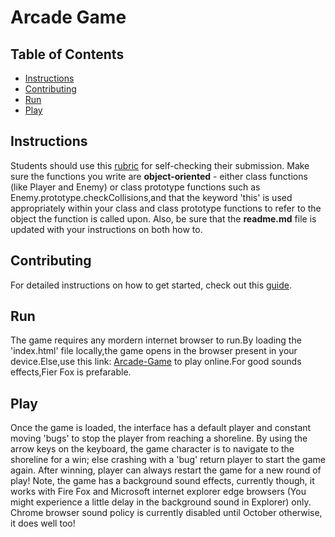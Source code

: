 Arcade Game
===============================


## Table of Contents

* [Instructions](#instructions)
* [Contributing](#contributing)
* [Run](#run)
* [Play](#play)

## Instructions

Students should use this [rubric](https://review.udacity.com/#!/projects/2696458597/rubric) 
for self-checking their submission. Make sure the functions you write are **object-oriented** - either class functions (like Player and Enemy) or class prototype functions such as Enemy.prototype.checkCollisions,and that the keyword 'this' is used appropriately within your class and class prototype functions to refer to the object 
the function is called upon. Also, be sure that the **readme.md** file is updated with your instructions on both how to.


## Contributing

For detailed instructions on how to get started, check out this [guide](https://docs.google.com/document/d/1v01aScPjSWCCWQLIpFqvg3-vXLH2e8_SZQKC8jNO0Dc/pub?embedded=true).

## Run

The game requires any mordern internet browser to run.By loading the 'index.html' file locally,the game opens in the browser present in your device.Else,use this link: [Arcade-Game](https://sapashini.github.io/Arcade-Game/) to play online.For good sounds effects,Fier Fox is prefarable.

## Play

Once the game is loaded, the interface has a default player and constant moving 'bugs' to stop the player from reaching a shoreline. By using the arrow keys on the keyboard, the game character is to navigate to the shoreline for a win; else crashing with a 'bug' return player to start the game again. After winning, player can always restart the game for a new round of play! Note, the game has a background sound effects, currently though, it works with Fire Fox and Microsoft internet explorer edge browsers (You might experience a little delay in the background sound in Explorer) only. Chrome browser sound policy is currently disabled until October otherwise, it does well too!
